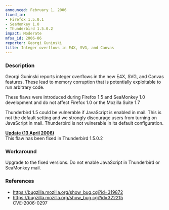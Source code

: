 ```yaml
---
announced: February 1, 2006
fixed_in:
- Firefox 1.5.0.1
- SeaMonkey 1.0
- Thunderbird 1.5.0.2
impact: Moderate
mfsa_id: 2006-06
reporter: Georgi Guninski
title: Integer overflows in E4X, SVG, and Canvas
---
```


<h3>Description</h3>

<p>Georgi Guninski reports integer overflows in the new
E4X, SVG, and Canvas features. These lead to memory corruption that
is potentially exploitable to run arbitrary code.</p>

<p>These flaws were introduced during Firefox 1.5 and SeaMonkey 1.0
development and do not affect Firefox 1.0 or the Mozilla Suite 1.7</p>

<p class="note">Thunderbird 1.5 could be vulnerable if JavaScript is
enabled in mail. This is not the default setting and we strongly
discourage users from turning on JavaScript in mail. Thunderbird
is not vulnerable in its default configuration.</p>

<p><strong style="text-decoration: underline;">Update (13 April 2006)</strong><br/>
This flaw has been fixed in Thunderbird 1.5.0.2</p>

<h3>Workaround</h3>

<p>Upgrade to the fixed versions. Do not enable JavaScript in Thunderbird
or SeaMonkey mail.</p>

<h3>References</h3>

<ul>
<li><a href="https://bugzilla.mozilla.org/show_bug.cgi?id=319872">
https://bugzilla.mozilla.org/show_bug.cgi?id=319872</a></li>
<li><a href="https://bugzilla.mozilla.org/show_bug.cgi?id=322215">
https://bugzilla.mozilla.org/show_bug.cgi?id=322215</a><br/>
CVE-2006-0297</li>
</ul>



